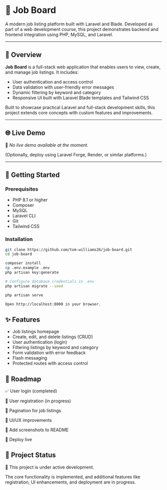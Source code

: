 # 💼 Job Board

A modern job listing platform built with Laravel and Blade. Developed as part of a web development course, this project demonstrates backend and frontend integration using PHP, MySQL, and Laravel.

---

## 📖 Overview

**Job Board** is a full-stack web application that enables users to view, create, and manage job listings. It includes:

- User authentication and access control  
- Data validation with user-friendly error messages  
- Dynamic filtering by keyword and category  
- Responsive UI built with Laravel Blade templates and Tailwind CSS  

Built to showcase practical Laravel and full-stack development skills, this project extends core concepts with custom features and improvements.

---

## 🌐 Live Demo

🚧 *No live demo available at the moment.*

(Optionally, deploy using Laravel Forge, Render, or similar platforms.)

---

## 🚀 Getting Started

### Prerequisites

- PHP 8.1 or higher  
- Composer  
- MySQL  
- Laravel CLI  
- Git  
- Tailwind CSS  

### Installation

```bash
git clone https://github.com/tom-williams26/job-board.git
cd job-board

composer install
cp .env.example .env
php artisan key:generate

# Configure database credentials in .env
php artisan migrate --seed

php artisan serve

Open http://localhost:8000 in your browser.
```

## ✨ Features

- Job listings homepage
- Create, edit, and delete listings (CRUD)
- User authentication (login)
- Filtering listings by keyword and category
- Form validation with error feedback
- Flash messaging
- Protected routes with access control

## 🧭 Roadmap

✅ User login (completed)

🔧 User registration (in progress)

📄 Pagination for job listings

🧹 UI/UX improvements

📸 Add screenshots to README

🚀 Deploy live

## 📌 Project Status

🚧 This project is under active development.

The core functionality is implemented, and additional features like registration, UI enhancements, and deployment are in progress.
